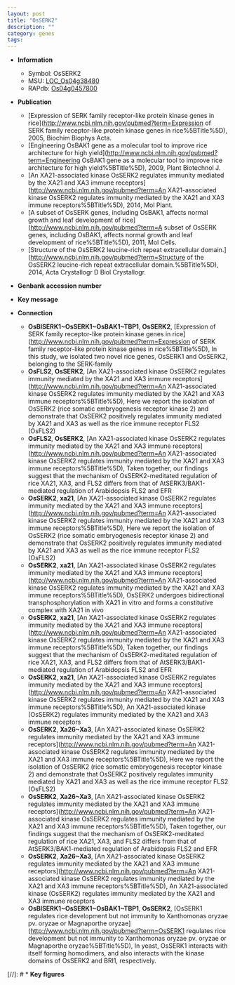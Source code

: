 ```yaml
---
layout: post
title: "OsSERK2"
description: ""
category: genes
tags: 
---
```


* **Information**  
    + Symbol: OsSERK2  
    + MSU: [LOC_Os04g38480](http://rice.plantbiology.msu.edu/cgi-bin/ORF_infopage.cgi?orf=LOC_Os04g38480)  
    + RAPdb: [Os04g0457800](http://rapdb.dna.affrc.go.jp/viewer/gbrowse_details/irgsp1?name=Os04g0457800)  

* **Publication**  
    + [Expression of SERK family receptor-like protein kinase genes in rice](http://www.ncbi.nlm.nih.gov/pubmed?term=Expression of SERK family receptor-like protein kinase genes in rice%5BTitle%5D), 2005, Biochim Biophys Acta.
    + [Engineering OsBAK1 gene as a molecular tool to improve rice architecture for high yield](http://www.ncbi.nlm.nih.gov/pubmed?term=Engineering OsBAK1 gene as a molecular tool to improve rice architecture for high yield%5BTitle%5D), 2009, Plant Biotechnol J.
    + [An XA21-associated kinase OsSERK2 regulates immunity mediated by the XA21 and XA3 immune receptors](http://www.ncbi.nlm.nih.gov/pubmed?term=An XA21-associated kinase OsSERK2 regulates immunity mediated by the XA21 and XA3 immune receptors%5BTitle%5D), 2014, Mol Plant.
    + [A subset of OsSERK genes, including OsBAK1, affects normal growth and leaf development of rice](http://www.ncbi.nlm.nih.gov/pubmed?term=A subset of OsSERK genes, including OsBAK1, affects normal growth and leaf development of rice%5BTitle%5D), 2011, Mol Cells.
    + [Structure of the OsSERK2 leucine-rich repeat extracellular domain.](http://www.ncbi.nlm.nih.gov/pubmed?term=Structure of the OsSERK2 leucine-rich repeat extracellular domain.%5BTitle%5D), 2014, Acta Crystallogr D Biol Crystallogr.

* **Genbank accession number**  

* **Key message**  

* **Connection**  
    + __OsBISERK1~OsSERK1~OsBAK1~TBP1__, __OsSERK2__, [Expression of SERK family receptor-like protein kinase genes in rice](http://www.ncbi.nlm.nih.gov/pubmed?term=Expression of SERK family receptor-like protein kinase genes in rice%5BTitle%5D), In this study, we isolated two novel rice genes, OsSERK1 and OsSERK2, belonging to the SERK-family
    + __OsFLS2__, __OsSERK2__, [An XA21-associated kinase OsSERK2 regulates immunity mediated by the XA21 and XA3 immune receptors](http://www.ncbi.nlm.nih.gov/pubmed?term=An XA21-associated kinase OsSERK2 regulates immunity mediated by the XA21 and XA3 immune receptors%5BTitle%5D), Here we report the isolation of OsSERK2 (rice somatic embryogenesis receptor kinase 2) and demonstrate that OsSERK2 positively regulates immunity mediated by XA21 and XA3 as well as the rice immune receptor FLS2 (OsFLS2)
    + __OsFLS2__, __OsSERK2__, [An XA21-associated kinase OsSERK2 regulates immunity mediated by the XA21 and XA3 immune receptors](http://www.ncbi.nlm.nih.gov/pubmed?term=An XA21-associated kinase OsSERK2 regulates immunity mediated by the XA21 and XA3 immune receptors%5BTitle%5D), Taken together, our findings suggest that the mechanism of OsSERK2-meditated regulation of rice XA21, XA3, and FLS2 differs from that of AtSERK3/BAK1-mediated regulation of Arabidopsis FLS2 and EFR
    + __OsSERK2__, __xa21__, [An XA21-associated kinase OsSERK2 regulates immunity mediated by the XA21 and XA3 immune receptors](http://www.ncbi.nlm.nih.gov/pubmed?term=An XA21-associated kinase OsSERK2 regulates immunity mediated by the XA21 and XA3 immune receptors%5BTitle%5D), Here we report the isolation of OsSERK2 (rice somatic embryogenesis receptor kinase 2) and demonstrate that OsSERK2 positively regulates immunity mediated by XA21 and XA3 as well as the rice immune receptor FLS2 (OsFLS2)
    + __OsSERK2__, __xa21__, [An XA21-associated kinase OsSERK2 regulates immunity mediated by the XA21 and XA3 immune receptors](http://www.ncbi.nlm.nih.gov/pubmed?term=An XA21-associated kinase OsSERK2 regulates immunity mediated by the XA21 and XA3 immune receptors%5BTitle%5D), OsSERK2 undergoes bidirectional transphosphorylation with XA21 in vitro and forms a constitutive complex with XA21 in vivo
    + __OsSERK2__, __xa21__, [An XA21-associated kinase OsSERK2 regulates immunity mediated by the XA21 and XA3 immune receptors](http://www.ncbi.nlm.nih.gov/pubmed?term=An XA21-associated kinase OsSERK2 regulates immunity mediated by the XA21 and XA3 immune receptors%5BTitle%5D), Taken together, our findings suggest that the mechanism of OsSERK2-meditated regulation of rice XA21, XA3, and FLS2 differs from that of AtSERK3/BAK1-mediated regulation of Arabidopsis FLS2 and EFR
    + __OsSERK2__, __xa21__, [An XA21-associated kinase OsSERK2 regulates immunity mediated by the XA21 and XA3 immune receptors](http://www.ncbi.nlm.nih.gov/pubmed?term=An XA21-associated kinase OsSERK2 regulates immunity mediated by the XA21 and XA3 immune receptors%5BTitle%5D), An XA21-associated kinase (OsSERK2) regulates immunity mediated by the XA21 and XA3 immune receptors
    + __OsSERK2__, __Xa26~Xa3__, [An XA21-associated kinase OsSERK2 regulates immunity mediated by the XA21 and XA3 immune receptors](http://www.ncbi.nlm.nih.gov/pubmed?term=An XA21-associated kinase OsSERK2 regulates immunity mediated by the XA21 and XA3 immune receptors%5BTitle%5D), Here we report the isolation of OsSERK2 (rice somatic embryogenesis receptor kinase 2) and demonstrate that OsSERK2 positively regulates immunity mediated by XA21 and XA3 as well as the rice immune receptor FLS2 (OsFLS2)
    + __OsSERK2__, __Xa26~Xa3__, [An XA21-associated kinase OsSERK2 regulates immunity mediated by the XA21 and XA3 immune receptors](http://www.ncbi.nlm.nih.gov/pubmed?term=An XA21-associated kinase OsSERK2 regulates immunity mediated by the XA21 and XA3 immune receptors%5BTitle%5D), Taken together, our findings suggest that the mechanism of OsSERK2-meditated regulation of rice XA21, XA3, and FLS2 differs from that of AtSERK3/BAK1-mediated regulation of Arabidopsis FLS2 and EFR
    + __OsSERK2__, __Xa26~Xa3__, [An XA21-associated kinase OsSERK2 regulates immunity mediated by the XA21 and XA3 immune receptors](http://www.ncbi.nlm.nih.gov/pubmed?term=An XA21-associated kinase OsSERK2 regulates immunity mediated by the XA21 and XA3 immune receptors%5BTitle%5D), An XA21-associated kinase (OsSERK2) regulates immunity mediated by the XA21 and XA3 immune receptors
    + __OsBISERK1~OsSERK1~OsBAK1~TBP1__, __OsSERK2__, [OsSERK1 regulates rice development but not immunity to Xanthomonas oryzae pv. oryzae or Magnaporthe oryzae](http://www.ncbi.nlm.nih.gov/pubmed?term=OsSERK1 regulates rice development but not immunity to Xanthomonas oryzae pv. oryzae or Magnaporthe oryzae%5BTitle%5D), In yeast, OsSERK1 interacts with itself forming homodimers, and also interacts with the kinase domains of OsSERK2 and BRI1, respectively.

[//]: # * **Key figures**  


